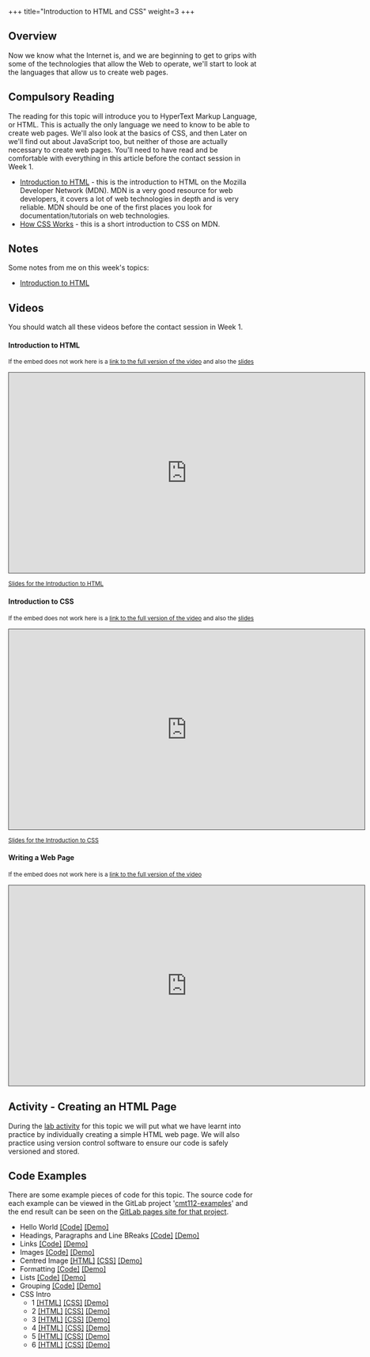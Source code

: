 +++
title="Introduction to HTML and CSS"
weight=3
+++


## Overview

Now we know what the Internet is, and we are beginning to get to grips with some of the technologies that allow the Web to operate, we'll start to look at the languages that allow us to create web pages.

## Compulsory Reading

The reading for this topic will introduce you to HyperText Markup Language, or HTML. This is actually the only language we need to know to be able to create web pages. We'll also look at the basics of CSS, and then Later on we'll find out about JavaScript too, but neither of those are actually necessary to create web pages. You'll need to have read and be comfortable with everything in this article before the contact session in Week 1.

* [Introduction to HTML](https://developer.mozilla.org/en-US/docs/Learn/HTML/Introduction_to_HTML) - this is the introduction to HTML on the Mozilla Developer Network (MDN). MDN is a very good resource for web developers, it covers a lot of web technologies in depth and is very reliable. MDN should be one of the first places you look for documentation/tutorials on web technologies.
* [How CSS Works](https://developer.mozilla.org/en-US/docs/Learn/CSS/Introduction_to_CSS/How_CSS_works) - this is a short introduction to CSS on MDN.

## Notes

Some notes from me on this week's topics:

* [Introduction to HTML](html-intro)


## Videos

You should watch all these videos before the contact session in Week 1.

#### Introduction to HTML
<p><small>If the embed does not work here is a <a href="https://cardiff.cloud.panopto.eu/Panopto/Pages/Viewer.aspx?id=8d6f11f2-286b-4b67-aa82-a96100cb81f7" target="blank">link to the full version of the video</a> and also the <a href="http://scm2mjc.pages.cs.cf.ac.uk/cmt112/part-1/slides/1-2-intro-to-html.html#/" target="blank">slides</a></small></p>
<iframe src="https://cardiff.cloud.panopto.eu/Panopto/Pages/Embed.aspx?id=8d6f11f2-286b-4b67-aa82-a96100cb81f7&v=1" width="720" height="405" style="padding: 0px; border: 1px solid #464646;" frameborder="0" allowfullscreen allow="autoplay"></iframe>

<small>[Slides for the Introduction to HTML](/slides/intro-to-html.html)</small>

#### Introduction to CSS
<p><small>If the embed does not work here is a <a href="https://cardiff.cloud.panopto.eu/Panopto/Pages/Viewer.aspx?id=3217bae9-6f52-4695-a284-a96800be814f" target="blank">link to the full version of the video</a> and also the <a href="http://scm2mjc.pages.cs.cf.ac.uk/cmt112/part-1/slides/1-2-intro-to-css.html#/" target="blank">slides</a></small></p>
<iframe src="https://cardiff.cloud.panopto.eu/Panopto/Pages/Embed.aspx?id=3217bae9-6f52-4695-a284-a96800be814f&v=1" width="720" height="405" style="padding: 0px; border: 1px solid #464646;" frameborder="0" allowfullscreen allow="autoplay"></iframe>

<small>[Slides for the Introduction to CSS](/slides/intro-to-css.html)</small>


#### Writing a Web Page
<p><small>If the embed does not work here is a <a href="https://cardiff.cloud.panopto.eu/Panopto/Pages/Viewer.aspx?id=09133cfa-71aa-42b8-bd83-a96800c81732" target="blank">link to the full version of the video</a></small></p>
<iframe src="https://cardiff.cloud.panopto.eu/Panopto/Pages/Embed.aspx?id=09133cfa-71aa-42b8-bd83-a96800c81732&v=1" width="720" height="405" style="padding: 0px; border: 1px solid #464646;" frameborder="0" allowfullscreen allow="autoplay"></iframe>





## Activity - Creating an HTML Page

During the [lab activity](html-intro-lab) for this topic we will put what we have learnt into practice by individually creating a simple HTML web page. We will also practice using version control software to ensure our code is safely versioned and stored.

## Code Examples

There are some example pieces of code for this topic. The source code for each example can be viewed in the GitLab project '[cmt112-examples](https://gitlab.cs.cf.ac.uk/scm2mjc/cmt112-examples)' and the end result can be seen on the [GitLab pages site for that project](http://scm2mjc.pages.cs.cf.ac.uk/cmt112-examples/).

* Hello World [[Code]](https://gitlab.cs.cf.ac.uk/scm2mjc/cmt112-examples/blob/master/1-2/hello-world/index.html) [[Demo]](http://scm2mjc.pages.cs.cf.ac.uk/cmt112-examples/1-2/hello-world/)
* Headings, Paragraphs and Line BReaks [[Code]](https://gitlab.cs.cf.ac.uk/scm2mjc/cmt112-examples/blob/master/1-2/h-p-br/index.html) [[Demo]](http://scm2mjc.pages.cs.cf.ac.uk/cmt112-examples/1-2/h-p-br/)
* Links [[Code]](https://gitlab.cs.cf.ac.uk/scm2mjc/cmt112-examples/blob/master/1-2/links/index.html) [[Demo]](http://scm2mjc.pages.cs.cf.ac.uk/cmt112-examples/1-2/links/)
* Images [[Code]](https://gitlab.cs.cf.ac.uk/scm2mjc/cmt112-examples/blob/master/1-2/images/index.html) [[Demo]](http://scm2mjc.pages.cs.cf.ac.uk/cmt112-examples/1-2/images/)
* Centred Image [[HTML]](https://gitlab.cs.cf.ac.uk/scm2mjc/cmt112-examples/blob/master/1-2/images/centred-image.html) [[CSS]](https://gitlab.cs.cf.ac.uk/scm2mjc/cmt112-examples/blob/master/1-2/images/css/style.css) [[Demo]](http://scm2mjc.pages.cs.cf.ac.uk/cmt112-examples/1-2/images/centred-image.html)
* Formatting [[Code]](https://gitlab.cs.cf.ac.uk/scm2mjc/cmt112-examples/blob/master/1-2/formatting/index.html) [[Demo]](http://scm2mjc.pages.cs.cf.ac.uk/cmt112-examples/1-2/formatting/)
* Lists [[Code]](https://gitlab.cs.cf.ac.uk/scm2mjc/cmt112-examples/blob/master/1-2/lists/index.html) [[Demo]](http://scm2mjc.pages.cs.cf.ac.uk/cmt112-examples/1-2/lists/)
* Grouping [[Code]](https://gitlab.cs.cf.ac.uk/scm2mjc/cmt112-examples/blob/master/1-2/grouping/index.html) [[Demo]](http://scm2mjc.pages.cs.cf.ac.uk/cmt112-examples/1-2/grouping/)
* CSS Intro
    * 1 [[HTML]](https://gitlab.cs.cf.ac.uk/scm2mjc/cmt112-examples/blob/master/1-2/cssintro/1/index.html) [[CSS]](https://gitlab.cs.cf.ac.uk/scm2mjc/cmt112-examples/blob/master/1-2/cssintro/1/css/style.css) [[Demo]](http://scm2mjc.pages.cs.cf.ac.uk/cmt112-examples/1-2/cssintro/1/)
    * 2 [[HTML]](https://gitlab.cs.cf.ac.uk/scm2mjc/cmt112-examples/blob/master/1-2/cssintro/2/index.html) [[CSS]](https://gitlab.cs.cf.ac.uk/scm2mjc/cmt112-examples/blob/master/1-2/cssintro/2/css/style.css) [[Demo]](http://scm2mjc.pages.cs.cf.ac.uk/cmt112-examples/1-2/cssintro/2/)
    * 3 [[HTML]](https://gitlab.cs.cf.ac.uk/scm2mjc/cmt112-examples/blob/master/1-2/cssintro/3/index.html) [[CSS]](https://gitlab.cs.cf.ac.uk/scm2mjc/cmt112-examples/blob/master/1-2/cssintro/3/css/style.css) [[Demo]](http://scm2mjc.pages.cs.cf.ac.uk/cmt112-examples/1-2/cssintro/3/)
    * 4 [[HTML]](https://gitlab.cs.cf.ac.uk/scm2mjc/cmt112-examples/blob/master/1-2/cssintro/4/index.html) [[CSS]](https://gitlab.cs.cf.ac.uk/scm2mjc/cmt112-examples/blob/master/1-2/cssintro/4/css/style.css) [[Demo]](http://scm2mjc.pages.cs.cf.ac.uk/cmt112-examples/1-2/cssintro/4/)
    * 5 [[HTML]](https://gitlab.cs.cf.ac.uk/scm2mjc/cmt112-examples/blob/master/1-2/cssintro/5/index.html) [[CSS]](https://gitlab.cs.cf.ac.uk/scm2mjc/cmt112-examples/blob/master/1-2/cssintro/5/css/style.css) [[Demo]](http://scm2mjc.pages.cs.cf.ac.uk/cmt112-examples/1-2/cssintro/5/)
    * 6 [[HTML]](https://gitlab.cs.cf.ac.uk/scm2mjc/cmt112-examples/blob/master/1-2/cssintro/6/index.html) [[CSS]](https://gitlab.cs.cf.ac.uk/scm2mjc/cmt112-examples/blob/master/1-2/cssintro/6/css/style.css) [[Demo]](http://scm2mjc.pages.cs.cf.ac.uk/cmt112-examples/1-2/cssintro/6/)